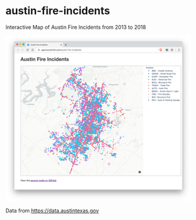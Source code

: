 # austin-fire-incidents

Interactive Map of Austin Fire Incidents from 2013 to 2018

![Austin Fire Incidents](https://github.com/koverholt/austin-fire-incidents/blob/main/images/austin-fire-incidents.png?raw=true)

Data from https://data.austintexas.gov
